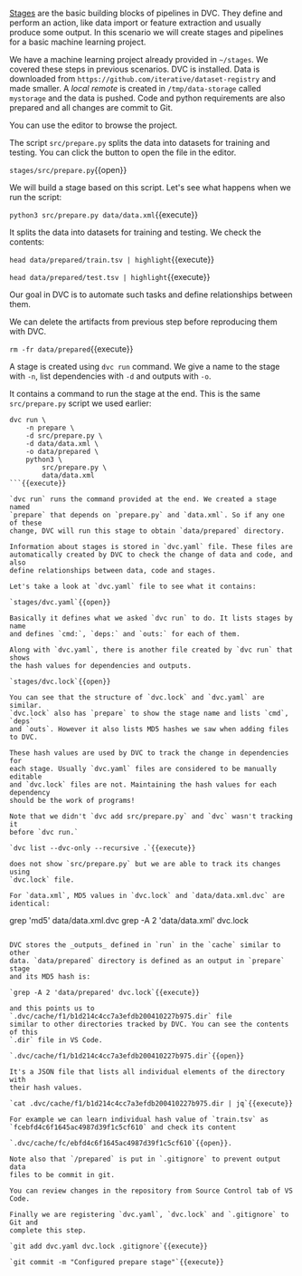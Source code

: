[Stages][bcstage] are the basic building blocks of pipelines in DVC. They
define and perform an action, like data import or feature extraction and
usually produce some output. In this scenario we will create stages and
pipelines for a basic machine learning project.

[bcstage]: https://dvc.org/doc/user-guide/basic-concepts/stage

We have a machine learning project already provided in
`~/stages`. We covered these steps in previous scenarios. DVC is
installed. Data is downloaded from
`https://github.com/iterative/dataset-registry` and made smaller. A _local
remote_ is created in `/tmp/data-storage` called `mystorage` and the data is
pushed. Code and python requirements are also prepared and all changes are
commit to Git.

You can use the editor to browse the project. 

The script `src/prepare.py` splits the data into datasets for training
and testing. You can click the button to open the file in the editor. 

`stages/src/prepare.py`{{open}}

We will build a stage based on this script. Let's see what happens
when we run the script:

`python3 src/prepare.py data/data.xml`{{execute}}

It splits the data into datasets for training
and testing. We check the contents: 

`head data/prepared/train.tsv | highlight`{{execute}}

`head data/prepared/test.tsv | highlight`{{execute}}

Our goal in DVC is to automate such tasks and define relationships between them. 

We can delete the artifacts from previous step before reproducing them with DVC. 

`rm -fr data/prepared`{{execute}}

A stage is created using `dvc run` command. We give a name to the stage with
`-n`, list dependencies with `-d` and outputs with `-o`. 

It contains a command to run the stage at the end. This is the same
`src/prepare.py` script we used earlier:

```
dvc run \
    -n prepare \
    -d src/prepare.py \
    -d data/data.xml \
    -o data/prepared \
    python3 \
        src/prepare.py \
        data/data.xml
```{{execute}}

`dvc run` runs the command provided at the end. We created a stage named
`prepare` that depends on `prepare.py` and `data.xml`. So if any one of these
change, DVC will run this stage to obtain `data/prepared` directory.

Information about stages is stored in `dvc.yaml` file. These files are
automatically created by DVC to check the change of data and code, and also
define relationships between data, code and stages.

Let's take a look at `dvc.yaml` file to see what it contains: 

`stages/dvc.yaml`{{open}}

Basically it defines what we asked `dvc run` to do. It lists stages by name
and defines `cmd:`, `deps:` and `outs:` for each of them.

Along with `dvc.yaml`, there is another file created by `dvc run` that shows
the hash values for dependencies and outputs.

`stages/dvc.lock`{{open}}

You can see that the structure of `dvc.lock` and `dvc.yaml` are similar.
`dvc.lock` also has `prepare` to show the stage name and lists `cmd`, `deps`
and `outs`. However it also lists MD5 hashes we saw when adding files to DVC.

These hash values are used by DVC to track the change in dependencies for
each stage. Usually `dvc.yaml` files are considered to be manually editable
and `dvc.lock` files are not. Maintaining the hash values for each dependency
should be the work of programs!

Note that we didn't `dvc add src/prepare.py` and `dvc` wasn't tracking it
before `dvc run.`

`dvc list --dvc-only --recursive .`{{execute}}

does not show `src/prepare.py` but we are able to track its changes using
`dvc.lock` file.

For `data.xml`, MD5 values in `dvc.lock` and `data/data.xml.dvc` are
identical:

```
grep 'md5' data/data.xml.dvc
grep -A 2 'data/data.xml' dvc.lock
```{{execute}}

DVC stores the _outputs_ defined in `run` in the `cache` similar to other
data. `data/prepared` directory is defined as an output in `prepare` stage
and its MD5 hash is:

`grep -A 2 'data/prepared' dvc.lock`{{execute}}

and this points us to `.dvc/cache/f1/b1d214c4cc7a3efdb200410227b975.dir` file
similar to other directories tracked by DVC. You can see the contents of this
`.dir` file in VS Code.

`.dvc/cache/f1/b1d214c4cc7a3efdb200410227b975.dir`{{open}}

It's a JSON file that lists all individual elements of the directory with
their hash values.

`cat .dvc/cache/f1/b1d214c4cc7a3efdb200410227b975.dir | jq`{{execute}}

For example we can learn individual hash value of `train.tsv` as
`fcebfd4c6f1645ac4987d39f1c5cf610` and check its content

`.dvc/cache/fc/ebfd4c6f1645ac4987d39f1c5cf610`{{open}}. 

Note also that `/prepared` is put in `.gitignore` to prevent output data
files to be commit in git.

You can review changes in the repository from Source Control tab of VS Code.

Finally we are registering `dvc.yaml`, `dvc.lock` and `.gitignore` to Git and
complete this step.

`git add dvc.yaml dvc.lock .gitignore`{{execute}}

`git commit -m "Configured prepare stage"`{{execute}}
